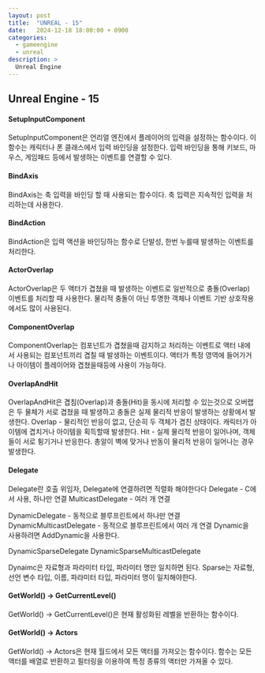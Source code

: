 ```yaml
---
layout: post
title:  "UNREAL - 15"
date:   2024-12-18 18:00:00 + 0900
categories:
  - gameengine
  - unreal
description: >
  Unreal Engine
---
```

## Unreal Engine - 15

#### SetupInputComponent
SetupInputComponent은 언리얼 엔진에서 플레이어의 입력을 설정하는 함수이다. 이 함수는 캐릭터나 폰 클래스에서 입력 바인딩을 설정한다. 입력 바인딩을 통해 키보드, 마우스, 게임패드 등에서 발생하는 이벤트를 연결할 수 있다.

#### BindAxis
BindAxis는 축 입력을 바인딩 할 때 사용되는 함수이다. 축 입력은 지속적인 입력을 처리하는데 사용한다. 

#### BindAction
BindAction은 입력 액션을 바인딩하는 함수로 단발성, 한번 누를때 발생하는 이벤트를 처리한다.

#### ActorOverlap
ActorOverlap은 두 액터가 겹쳤을 때 발생하는 이벤트로 일반적으로 충돌(Overlap) 이벤트를 처리할 때 사용한다. 물리적 충돌이 아닌 투명한 객체나 이벤트 기반 상호작용에서도 많이 사용된다.

#### ComponentOverlap
ComponentOverlap는 컴포넌트가 겹쳤을때 감지하고 처리하는 이벤트로 액터 내에서 사용되는 컴포넌트끼리 겹칠 때 발생하는 이벤트이다. 액터가 특정 영역에 들어가거나 아이템이 플레이어와 겹쳤을때등에 사용이 가능하다.

#### OverlapAndHit
OverlapAndHit은 겹침(Overlap)과 충돌(Hit)을 동시에 처리할 수 있는것으로 오버랩은 두 물체가 서로 겹쳤을 때 발생하고 충돌은 실제 물리적 반응이 발생하는 상황에서 발생한다.
Overlap - 물리적인 반응이 없고, 단순히 두 객체가 겹친 상태이다. 캐릭터가 아이템에 겹치거나 아이템을 획득할때 발생한다.
Hit - 실제 물리적 반응이 일어나며, 객체들이 서로 튕기거나 반응한다. 총알이 벽에 맞거나 반동이 물리적 반응이 일어나는 경우 발생한다.

#### Delegate

Delegate란 호출 위임자, Delegate에 연결하려면 직렬화 해야한다다
Delegate - C에서 사용, 하나만 연결
MulticastDelegate - 여러 개 연결

DynamicDelegate - 동적으로 블루프린트에서 하나만 연결
DynamicMulticastDelegate - 동적으로 블루프린트에서 여러 개 연결
Dynamic을 사용하려면 AddDynamic을 사용한다.

DynamicSparseDelegate 
DynamicSparseMulticastDelegate

Dynaimc은 자료형과 파라미터 타입, 파라미터 명만 일치하면 된다.
Sparse는 자료형, 선언 변수 타입, 이름, 파라미터 타입, 파라미터 명이 일치해야한다.

#### GetWorld() -> GetCurrentLevel()
GetWorld() -> GetCurrentLevel()은 현재 활성화된 레벨을 반환하는 함수이다. 

#### GetWorld() -> Actors
GetWorld() -> Actors은 현재 월드에서 모든 액터를 가져오는 함수이다. 함수는 모든 액터를 배열로 반환하고 필터링을 이용하여 특정 종류의 액터만 가져올 수 있다.